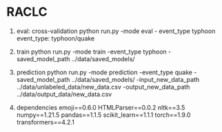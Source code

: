 # RACLC
1.  eval: cross-validation
    python run.py -mode eval - event_type typhoon
        event_type: typhoon/quake
2.  train
    python run.py -mode train -event_type typhoon -saved_model_path ../data/saved_models/ 
3.  prediction 
    python run.py -mode prediction -event_type quake -saved_model_path ../data/saved_models/ -input_new_data_path ../data/unlabeled_data/new_data.csv -output_new_data_path ../data/output_data/new_data.csv


4.  dependencies 
    emoji==0.6.0
    HTMLParser==0.0.2
    nltk==3.5
    numpy==1.21.5
    pandas==1.1.5
    scikit_learn==1.1.1
    torch==1.9.0
    transformers==4.2.1


